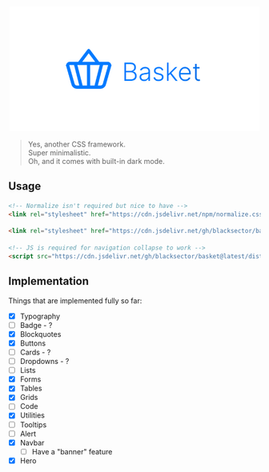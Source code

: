 <p align="center"><img src="docs/imgs/logo-hero.png" style="color: pink;" width="500"/></p>

> Yes, another CSS framework. <br />
> Super minimalistic. <br />
> Oh, and it comes with built-in dark mode.

## Usage

```html
<!-- Normalize isn't required but nice to have -->
<link rel="stylesheet" href="https://cdn.jsdelivr.net/npm/normalize.css@8.0.1/normalize.css">

<link rel="stylesheet" href="https://cdn.jsdelivr.net/gh/blacksector/basket@latest/dist/basket.min.css">

<!-- JS is required for navigation collapse to work -->
<script src="https://cdn.jsdelivr.net/gh/blacksector/basket@latest/dist/basket.min.js"></script>

```

## Implementation

Things that are implemented fully so far:

- [x] Typography
- [ ] Badge - ?
- [x] Blockquotes
- [x] Buttons
- [ ] Cards - ?
- [ ] Dropdowns - ?
- [ ] Lists
- [x] Forms
- [x] Tables
- [x] Grids
- [ ] Code
- [x] Utilities
- [ ] Tooltips
- [ ] Alert
- [x] Navbar
   - [ ] Have a "banner" feature
- [x] Hero